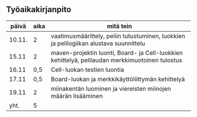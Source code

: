 ## Työaikakirjanpito

päivä | aika | mitä tein
------|------|----------
10.11.| 2 | vaatimusmäärittely, peliin tutustuminen, luokkien ja pelilogiikan alustava suunnittelu
15.11 | 2 | maven-projektin luonti, Board- ja Cell-luokkien kehittelyä, pelilaudan merkkimuotoinen tulostus
16.11 | 0,5 | Cell-luokan testien luontia
17.11 | 0,5 | Board-luokan ja merkkikäyttöliittymän kehittelyä
19.11 | 2 | miinakentän luominen ja viereisten miinojen määrän lisääminen
yht. | 5 |
